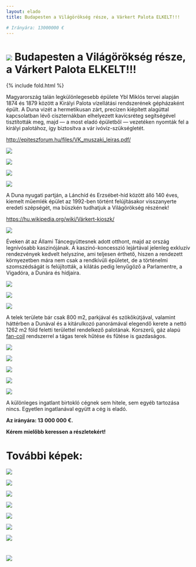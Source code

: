 ```yaml
---
layout: elado
title: Budapesten a Világörökség része, a Várkert Palota ELKELT!!!

# Irányára: 13000000 €
---
```


# ![](http://i.imgur.com/zhzPvJV.jpg) Budapesten a Világörökség része, a Várkert Palota **ELKELT!!!**

{% include fold.html %}

Magyarország talán legkülönlegesebb épülete Ybl Miklós tervei alapján 1874 és 1879 között a Királyi Palota vízellátási rendszerének gépházaként épült. A Duna vizét a hermetikusan zárt, precízen kiépített alagúttal kapcsolatban lévő ciszternákban elhelyezett kavicsréteg segítségével tisztították meg, majd — a most eladó épületből — vezetéken nyomták fel a királyi palotához, így biztosítva a vár ivóvíz-szükségletét.

http://epiteszforum.hu/files/VK_muszaki_leiras.pdf/

![](http://i.imgur.com/ad3lA3Q.jpg)

![](http://i.imgur.com/ejPMmsq.jpg)

![](http://i.imgur.com/VoRqZfc.jpg)

![](http://i.imgur.com/7c6NB2Q.jpg)

A Duna nyugati partján, a Lánchíd és Erzsébet-híd között álló 140 éves, kiemelt műemlék épület az 1992-ben történt felújításakor visszanyerte eredeti szépségét, ma büszkén tudhatjuk a Világörökség részének!

https://hu.wikipedia.org/wiki/Várkert-kioszk/

![](http://i.imgur.com/7CMIsJR.jpg)

Éveken át az Állami Táncegyüttesnek adott otthont, majd az ország legnívósabb kaszinójának. A kaszinó-koncesszió lejártával jelenleg exkluzív rendezvények kedvelt helyszíne, ami teljesen érthető,  hiszen a rendezett környezetben mára nem csak a rendkívüli épületet, de a történelmi szomszédságát is felújították,  a kilátás pedig lenyűgöző a Parlamentre, a Vigadóra, a Dunára és hídjaira.

![](http://i.imgur.com/4qouSJH.jpg)

![](http://i.imgur.com/yRFc17Y.jpg)

![](http://i.imgur.com/vTnei1e.jpg)

A telek területe bár csak 800 m2, parkjával és szökőkútjával, valamint háttérben a Dunával és a kitárulkozó panorámával elegendő kerete a nettó 1262 m2 föld feletti területtel rendelkező palotának. Korszerű, gáz alapú [fan-coil](http://fan-coil.mtt.hu/) rendszerrel a tágas terek hűtése és fűtése is gazdaságos.

![](http://i.imgur.com/d6x6ZPN.jpg)

![](http://i.imgur.com/3QIV180.jpg)

![](http://i.imgur.com/wQKlYRW.jpg)

![](http://i.imgur.com/UTgG4zJ.jpg)

![](http://i.imgur.com/CCkDz5n.jpg)

A különleges ingatlant birtokló cégnek sem  hitele, sem egyéb tartozása nincs. Egyetlen ingatlanával együtt a cég is eladó.

**Az irányára: 13 000 000 €.**

**Kérem mielőbb keressen a részletekért!**

# További képek:

![](http://i.imgur.com/1YhhjcA.jpg)

![](http://i.imgur.com/R5x2zgc.jpg)

![](http://i.imgur.com/MUKCyX5.jpg)

![](http://i.imgur.com/wsV4Rhl.jpg)

![](http://i.imgur.com/QcqbxNt.jpg)

![](http://i.imgur.com/xe6uyoT.jpg)

![](http://i.imgur.com/cqmjfY6.jpg)

# ![](http://i.imgur.com/tjIXf71.jpg)
